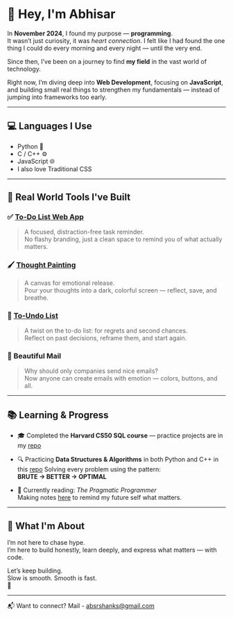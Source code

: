 # 👋 Hey, I'm Abhisar

In **November 2024**, I found my purpose — **programming**.  
It wasn’t just curiosity, it was *heart connection*. I felt like I had found the one thing I could do every morning and every night — until the very end.

Since then, I’ve been on a journey to find **my field** in the vast world of technology.  

Right now, I’m diving deep into **Web Development**, focusing on **JavaScript**, and building small real things to strengthen my fundamentals — instead of jumping into frameworks too early.

---

## 💻 Languages I Use

- Python 🐍  
- C / C++ ⚙️  
- JavaScript 🌐  
- I also love Traditional CSS

---

## 🚀 Real World Tools I've Built

### ✅ [To-Do List Web App](https://github.com/abhisarxverma/To-do-list-webapp)
> A focused, distraction-free task reminder.  
No flashy branding, just a clean space to remind you of what actually matters.

### 🖌️ [Thought Painting](https://github.com/abhisarxverma/Thought_Painting)
> A canvas for emotional release.  
Pour your thoughts into a dark, colorful screen — reflect, save, and breathe.

### 🔁 [To-Undo List](https://github.com/abhisarxverma/To_Undo_List)
> A twist on the to-do list: for regrets and second chances.  
Reflect on past decisions, reframe them, and start again.

### 💌 Beautiful Mail
> Why should only companies send nice emails?  
Now anyone can create emails with emotion — colors, buttons, and all.

---

## 📚 Learning & Progress

- 🎓 Completed the **Harvard CS50 SQL course** — practice projects are in my [repo](https://github.com/abhisarxverma/SQL-Mastery)

- 🔍 Practicing **Data Structures & Algorithms** in both Python and C++ in this [repo](https://github.com/abhisarxverma/DSA-by-heart)
  Solving every problem using the pattern:  
  **BRUTE → BETTER → OPTIMAL**

- 📘 Currently reading: *The Pragmatic Programmer*  
  Making notes [here](https://github.com/abhisarxverma/Books) to remind my future self what matters.

---

## 🧭 What I'm About

I’m not here to chase hype.  
I’m here to build honestly, learn deeply, and express what matters — with code.

Let’s keep building.  
Slow is smooth. Smooth is fast.  
🚀

---

📬 Want to connect? 
Mail - absrshanks@gmail.com
